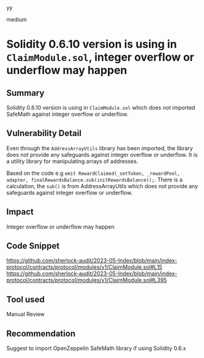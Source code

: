 yy

medium

# Solidity 0.6.10 version is using in `ClaimModule.sol`, integer overflow or underflow may happen

## Summary
Solidity 0.6.10 version is using in `ClaimModule.sol` which does not imported SafeMath against integer overflow or underflow.

## Vulnerability Detail
Even through the `AddressArrayUtils` library has been imported, the library does not provide any safeguards against integer overflow or underflow. It is a utility library for manipulating arrays of addresses.

Based on the code e.g `emit RewardClaimed(_setToken, _rewardPool, adapter, finalRewardsBalance.sub(initRewardsBalance));`. There is a calculation, the `sub()` is from AddressArrayUtils which does not provide any safeguards against integer overflow or underflow.

## Impact
Integer overflow or underflow may happen

## Code Snippet
https://github.com/sherlock-audit/2023-05-Index/blob/main/index-protocol/contracts/protocol/modules/v1/ClaimModule.sol#L15
https://github.com/sherlock-audit/2023-05-Index/blob/main/index-protocol/contracts/protocol/modules/v1/ClaimModule.sol#L395

## Tool used
Manual Review

## Recommendation
Suggest to import OpenZeppelin SafeMath library if using Solidity 0.6.x